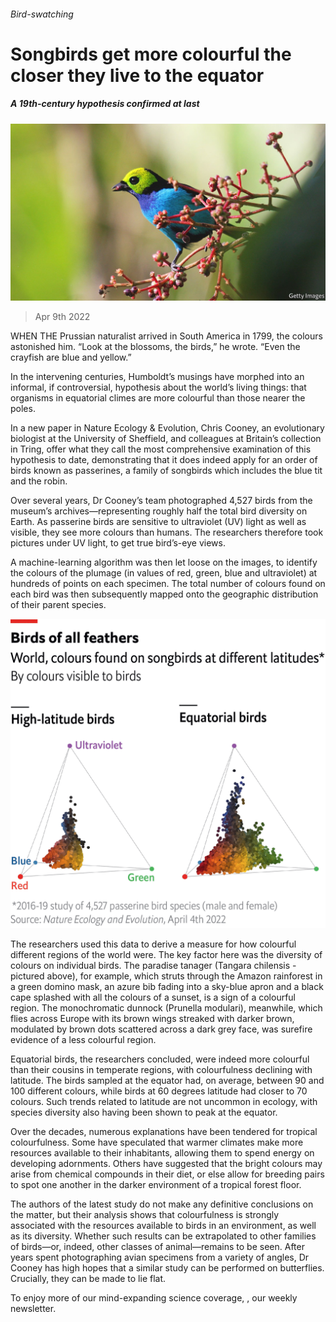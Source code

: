 ###### Bird-swatching

# Songbirds get more colourful the closer they live to the equator 

##### A 19th-century hypothesis confirmed at last 

![image](images/20220409_stp002.jpg) 

> Apr 9th 2022 

WHEN THE Prussian naturalist  arrived in South America in 1799, the colours astonished him. “Look at the blossoms, the birds,” he wrote. “Even the crayfish are blue and yellow.”

In the intervening centuries, Humboldt’s musings have morphed into an informal, if controversial, hypothesis about the world’s living things: that organisms in equatorial climes are more colourful than those nearer the poles.


In a new paper in Nature Ecology &amp; Evolution, Chris Cooney, an evolutionary biologist at the University of Sheffield, and colleagues at Britain’s  collection in Tring, offer what they call the most comprehensive examination of this hypothesis to date, demonstrating that it does indeed apply for an order of birds known as passerines, a family of songbirds which includes the blue tit and the robin.

Over several years, Dr Cooney’s team photographed 4,527 birds from the museum’s archives—representing roughly half the total bird diversity on Earth. As passerine birds are sensitive to ultraviolet (UV) light as well as visible, they see more colours than humans. The researchers therefore took pictures under UV light, to get true bird’s-eye views.

A machine-learning algorithm was then let loose on the images, to identify the colours of the plumage (in values of red, green, blue and ultraviolet) at hundreds of points on each specimen. The total number of colours found on each bird was then subsequently mapped onto the geographic distribution of their parent species.

![image](images/20220409_woc333.png) 


The researchers used this data to derive a measure for how colourful different regions of the world were. The key factor here was the diversity of colours on individual birds. The paradise tanager (Tangara chilensis - pictured above), for example, which struts through the Amazon rainforest in a green domino mask, an azure bib fading into a sky-blue apron and a black cape splashed with all the colours of a sunset, is a sign of a colourful region. The monochromatic dunnock (Prunella modulari), meanwhile, which flies across Europe with its brown wings streaked with darker brown, modulated by brown dots scattered across a dark grey face, was surefire evidence of a less colourful region.

Equatorial birds, the researchers concluded, were indeed more colourful than their cousins in temperate regions, with colourfulness declining with latitude. The birds sampled at the equator had, on average, between 90 and 100 different colours, while birds at 60 degrees latitude had closer to 70 colours. Such trends related to latitude are not uncommon in ecology, with species diversity also having been shown to peak at the equator.

Over the decades, numerous explanations have been tendered for tropical colourfulness. Some have speculated that warmer climates make more resources available to their inhabitants, allowing them to spend energy on developing adornments. Others have suggested that the bright colours may arise from chemical compounds in their diet, or else allow for breeding pairs to spot one another in the darker environment of a tropical forest floor.

The authors of the latest study do not make any definitive conclusions on the matter, but their analysis shows that colourfulness is strongly associated with the resources available to birds in an environment, as well as its diversity. Whether such results can be extrapolated to other families of birds—or, indeed, other classes of animal—remains to be seen. After years spent photographing avian specimens from a variety of angles, Dr Cooney has high hopes that a similar study can be performed on butterflies. Crucially, they can be made to lie flat.

To enjoy more of our mind-expanding science coverage, , our weekly newsletter.

